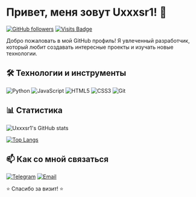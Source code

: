 # Привет, меня зовут Uxxxsr1! 👋

[![GitHub followers](https://img.shields.io/github/followers/Uxxxsr1?style=social)](https://github.com/Uxxxsr1)
[![Visits Badge](https://badges.pufler.dev/visits/Uxxxsr1/Uxxxsr1)](https://github.com/Uxxxsr1)

Добро пожаловать в мой GitHub профиль! Я увлеченный разработчик, который любит создавать интересные проекты и изучать новые технологии.

## 🛠 Технологии и инструменты

![Python](https://img.shields.io/badge/-Python-3776AB?style=flat-square&logo=Python&logoColor=white)
![JavaScript](https://img.shields.io/badge/-JavaScript-F7DF1E?style=flat-square&logo=JavaScript&logoColor=black)
![HTML5](https://img.shields.io/badge/-HTML5-E34F26?style=flat-square&logo=HTML5&logoColor=white)
![CSS3](https://img.shields.io/badge/-CSS3-1572B6?style=flat-square&logo=CSS3&logoColor=white)
![Git](https://img.shields.io/badge/-Git-F05032?style=flat-square&logo=Git&logoColor=white)

## 📊 Статистика

![Uxxxsr1's GitHub stats](https://github-readme-stats.vercel.app/api?username=Uxxxsr1&show_icons=true&theme=radical)

[![Top Langs](https://github-readme-stats.vercel.app/api/top-langs/?username=Uxxxsr1&layout=compact&theme=radical)](https://github.com/Uxxxsr1)

## 📫 Как со мной связаться

[![Telegram](https://img.shields.io/badge/-Telegram-26A5E4?style=flat-square&logo=Telegram&logoColor=white)](@gimranov_timur)
[![Email](https://img.shields.io/badge/-Email-D14836?style=flat-square&logo=Gmail&logoColor=white)](mailto:uxxxsr@gmail.com)

⭐ Спасибо за визит! ⭐
